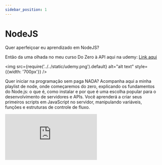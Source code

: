 ```yaml
---
sidebar_position: 1
---
```

# NodeJS

Quer aperfeiçoar eu aprendizado em NodeJS?

Então da uma olhada no meu curso Do Zero à API aqui na udemy:
[Link aqui](https://www.udemy.com/course/do-zero-a-api-nodejs/?referralCode=031655834C6F63128255)

<img src={require('../../static/udemy.png').default} alt="alt text" style={{width: '700px'}} />


Quer iniciar na programação sem paga NADA? Acompanha aqui a minha playlist de node, onde começaremos do zero, explicando os fundamentos do Node.js: o que é, como instalar e por que é uma escolha popular para o desenvolvimento de servidores e APIs. Você aprenderá a criar seus primeiros scripts em JavaScript no servidor, manipulando variáveis, funções e estruturas de controle de fluxo.

<iframe src="https://www.youtube.com/embed/videoseries?si=zfO9UOs51tMxMneN&amp;list=PLI8zu4XrMjAxe5dGI2tiQ8MQAfdT4fGjM" title="YouTube video player" frameborder="0" allow="accelerometer; autoplay; clipboard-write; encrypted-media; gyroscope; picture-in-picture; web-share" referrerpolicy="strict-origin-when-cross-origin" allowfullscreen></iframe>